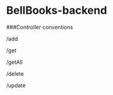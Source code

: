 # BellBooks-backend

###Controller conventions

/add<entity>

/get<entity>

/getAll<entity>

/delete<entity>

/update<entity>
